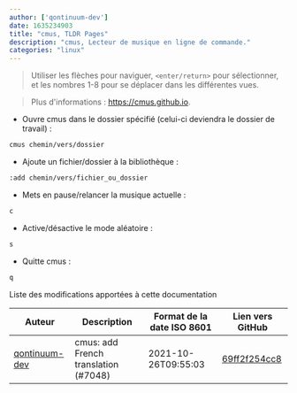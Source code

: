 ```yaml
---
author: ['qontinuum-dev']
date: 1635234903
title: "cmus, TLDR Pages"
description: "cmus, Lecteur de musique en ligne de commande."
categories: "linux"
---
```

> Utiliser les flèches pour naviguer, `<enter/return>` pour sélectionner, et les nombres 1-8 pour se déplacer dans les différentes vues.

> Plus d'informations : <https://cmus.github.io>.

- Ouvre cmus dans le dossier spécifié (celui-ci deviendra le dossier de travail) :

```bash
cmus chemin/vers/dossier
```

- Ajoute un fichier/dossier à la bibliothèque :

```bash
:add chemin/vers/fichier_ou_dossier
```

- Mets en pause/relancer la musique actuelle :

```bash
c
```

- Active/désactive le mode aléatoire :

```bash
s
```

- Quitte cmus :

```bash
q
```
Liste des modifications apportées à cette documentation


Auteur | Description | Format de la date ISO 8601 | Lien vers GitHub
------|-----|-----|-----
[qontinuum-dev](mailto:79641156+qontinuum-dev@users.noreply.github.com) | cmus: add French translation (#7048) | 2021-10-26T09:55:03 | [69ff2f254cc8](https://github.com/tldr-pages/tldr/commit/69ff2f254cc871cfa71745c714b3642fa2133d70)

